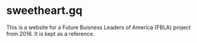 # sweetheart.gq
This is a website for a Future Buisness Leaders of America (FBLA) project from 2016. It is kept as a reference.
